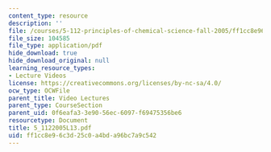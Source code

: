 ```yaml
---
content_type: resource
description: ''
file: /courses/5-112-principles-of-chemical-science-fall-2005/ff1cc8e96c3d25c0a4bda96bc7a9c542_5_1122005L13.pdf
file_size: 104585
file_type: application/pdf
hide_download: true
hide_download_original: null
learning_resource_types:
- Lecture Videos
license: https://creativecommons.org/licenses/by-nc-sa/4.0/
ocw_type: OCWFile
parent_title: Video Lectures
parent_type: CourseSection
parent_uid: 0f6eafa3-3e90-56ec-6097-f69475356be6
resourcetype: Document
title: 5_1122005L13.pdf
uid: ff1cc8e9-6c3d-25c0-a4bd-a96bc7a9c542
---
```

